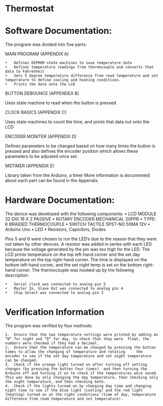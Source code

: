 # Thermostat
# Software Documentation:

  The program was divided into five parts:
  
  MAIN PROGRAM (APPENDIX A)
  
    •	Defines EEPROM state machines to save temperature data 
    •	Defines temperature readings from thermocouple and converts that data to Fahrenheit
    •	Sets 5 degree temperature difference from read temperature and set temperature to define cooling and heating conditions.
    •	Prints the data onto the LCD
    
  BUTTON DEBOUNCE (APPENDEX B)
  
  Uses state machine to read when the button is pressed
  
  CLOCK BASICS (APPENDIX C)

  Uses state machines to count the time, and prints that data out onto the LCD
  
  ENCODER MONITER (APPENDIX D)
  
  Defines parameters to be changed based on how many times the button is pressed and also defines the encoder position which allows these parameters to be adjusted once set.
  
  MSTIMER (APPENDIX E)
  
  Library taken from the Arduino, a timer
  More information is documented about each part can be found in the Appendix.

# Hardware Documentation: 
The device was developed with the following components:
    •		LCD MODULE 32 DIG 16 X 2 PASSIVE
    •		ROTARY ENCODER MECHANICAL 20PPR
    •	  TYPE-K BRAIDED THERMOCOUPLE
    •	  SWITCH TACTILE SPST-NO 50MA 12V
    •	  Arduino Uno
    •	  LED
    •	  Resistors, Capicitors, Diodes
    
  
  Pins 5 and 6 were chosen to run the LED’s due to the reason that they were not taken by other devices. A resistor was added in    series with each LED because the voltage generated by the pin was too high for the LED.
  The LCD prints temperature on the top left-hand corner and the set day temperature on the top right-hand corner. The time is  displayed on the bottom left-hand corner, and the set night temp is set on the bottom right-hand corner. The thermocouple was hooked up by the following description:
  
    •	Serial clock was connected to analog pin 5
    •	Master In, Slave Out was connected to analog pin 4
    •	Chip Select was connected to analog pin 3
  
# Verification Information

  The program was verified by four methods:
  
    1.	Ensure that the two temperature settings were printed by adding an “N” for night and “D” for day, to check that they were  float, the numbers were checked if they had a decimal.
    2.	Ensure that the temperature can be changed by pressing the button times to allow the changing of temperature and rotating     the encoder to see if the set day temperature and set night temperature can be changed.
    3.	Check if the orange light turned on after turning off setting changes (by pressing the button four times)  and then turning the Arduino off and turning it on to check if the temperatures were saved. This was done by only changing the day temperature, then checking only the night temperature, and then checking both.
    4.	Check if the lights turned on by changing day time and changing night time to see if the blue light (cooling) and the red light (heating) turned on at the right conditions (time of day, temperature difference from read temperature and set temperature).
